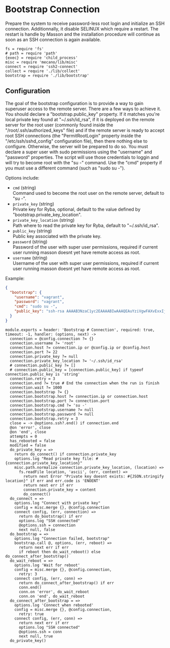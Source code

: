 
# Bootstrap Connection

Prepare the system to receive password-less root login and 
initialize an SSH connection. Additionnally, it disable SELINUX which require a 
restart. The restart is handle by Masson and the installation procedure will
continue as soon as an SSH connection is again available.

    fs = require 'fs'
    # path = require 'path'
    {exec} = require 'child_process'
    misc = require 'mecano/lib/misc'
    connect = require 'ssh2-connect'
    collect = require './lib/collect'
    bootstrap = require './lib/bootstrap'

## Configuration

The goal of the bootstrap configuration is to provide a way to gain superuser
access to the remote server. There are a few ways to achieve it. You should 
declare a "bootstrap.public_key" property. If it matches you're local private key
found at "~/.ssh/id_rsa", if it is deployed on the remote server for 
the root user (commonly found inside the "/root/.ssh/authorized_keys" file) and 
if the remote server is ready to accept root SSH connections (the 
"PermitRootLogin" property inside the "/etc/ssh/sshd_config" configuration 
file), then there nothing else to configure. Otherwise, the server will be
prepared to do so. You must declare a super user with sudo permissions using 
the "username" and "password" properties. The script will use those credentials
to loggin and will try to become root with the "su -" command. Use the "cmd" 
property if you must use a different command (such as "sudo su -").

Options include:

*   `cmd` (string)   
    Command used to become the root user on the remote server, default to "su -".   
*   `private_key` (string)   
    Private key for Ryba, optional, default to the value defined by
    "bootstrap.private_key_location".   
*   `private_key_location` (string)   
    Path where to read the private key for Ryba, default to "~/.ssh/id_rsa".   
*   `public_key` (string)   
    Public key associated with the private key.   
*   `password` (string)   
    Password of the user with super user permissions, required if current user 
    running masson doesnt yet have remote access as root.   
*   `username` (string)   
    Username of the user with super user permissions, required if current user 
    running masson doesnt yet have remote access as root.   

Example:

```json
{
  "bootstrap": {
    "username": "vagrant",
    "password": "vagrant",
    "cmd": "sudo su -",
    "public_key": "ssh-rsa AAAAB3NzaC1yc2EAAAABIwAAAQEAuYziVgwFAXvExxIj5HgAywFeSfu9zxoLc5bCdeJhS/gh4EtpMN0McHd21M4btuopMAL/sctT4+SiBqwOIERw0rGWrat4WE2qBReEc+6hvdoiUx+7WglDCYePbV91N+x421UYzHhNPUg62jXIfg+o5zG/tdEDbpBAq2EX3vRsncenlhB+p/LsSkY+2+tBJLW172BN1ncKjImFglMwW+7OxGP2U9LoMMFyUs1zS65p8WgHHi/+6ZNsP0wIhKPPl8BiFJ6dLiNjlRuXLX9fGcQDJGrlYbad5Thb5wpQe1EZCF9qBloUkdj7aTIu+dainTP/I87Eo2Y47KsSydvopjqceQ== david@adaltas.com"
  }
}
```


    module.exports = header: 'Bootstrap # Connection', required: true, timeout: -1, handler: (options, next) ->
      connection = @config.connection ?= {}
      connection.username ?= 'root'
      connection.host ?= connection.ip or @config.ip or @config.host
      connection.port ?= 22
      connection.private_key ?= null
      connection.private_key_location ?= '~/.ssh/id_rsa'
      # connection.public_key ?= []
      # connection.public_key = [connection.public_key] if typeof connection.public_key is 'string'
      connection.retry = 3
      connection.end ?= true # End the connection when the run is finish
      connection.wait ?= 1000
      connection.bootstrap ?= {}
      connection.bootstrap.host ?= connection.ip or connection.host
      connection.bootstrap.port ?= connection.port
      connection.bootstrap.cmd ?= 'su -'
      connection.bootstrap.username ?= null
      connection.bootstrap.password ?= null
      connection.bootstrap.retry = 3
      close = -> @options.ssh?.end() if connection.end
      @on 'error', close
      @on 'end', close
      attempts = 0
      has_rebooted = false
      modified = false
      do_private_key = =>
        return do_connect() if connection.private_key
        options.log "Read private key file: #{connection.private_key_location}"
        misc.path.normalize connection.private_key_location, (location) =>
          fs.readFile location, 'ascii', (err, content) =>
            return next Error "Private key doesnt exists: #{JSON.stringify location}" if err and err.code is 'ENOENT'
            return next err if err
            connection.private_key = content
            do_connect()
      do_connect = =>
        options.log "Connect with private key"
        config = misc.merge {}, @config.connection
        connect config, (err, connection) =>
          return do_bootstrap() if err
          options.log "SSH connected"
          @options.ssh = connection
          next null, false
      do_bootstrap = =>
        options.log "Connection failed, bootstrap"
        bootstrap.call @, options, (err, reboot) =>
          return next err if err
          if reboot then do_wait_reboot() else do_connect_after_bootstrap()
      do_wait_reboot = =>
        options.log 'Wait for reboot'
        config = misc.merge {}, @config.connection,
          retry: 3
        connect config, (err, conn) =>
          return do_connect_after_bootstrap() if err
          conn.end()
          conn.on 'error', do_wait_reboot
          conn.on 'end', do_wait_reboot
      do_connect_after_bootstrap = =>
        options.log 'Connect when rebooted'
        config = misc.merge {}, @config.connection,
          retry: true
        connect config, (err, conn) =>
          return next err if err
          options.log "SSH connected"
          @options.ssh = conn
          next null, true
      do_private_key()
